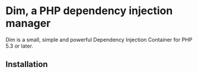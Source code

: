 # Dim, a PHP dependency injection manager

Dim is a small, simple and powerful Dependency Injection Container for PHP 5.3 or later.

## Installation


